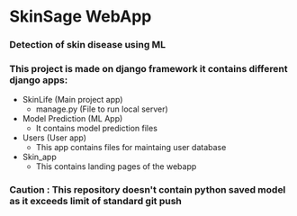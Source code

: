 # SkinSage WebApp
### Detection of skin disease using ML
### This project is made on django framework it contains different django apps:
* SkinLife (Main project app)
  * manage.py (File to run local server)
* Model Prediction (ML App)
  * It contains model prediction files
* Users (User app)
  * This app contains files for maintaing user database
* Skin_app
  * This contains landing pages of the webapp      

### Caution : This repository doesn't contain python saved model as it exceeds limit of standard git push
